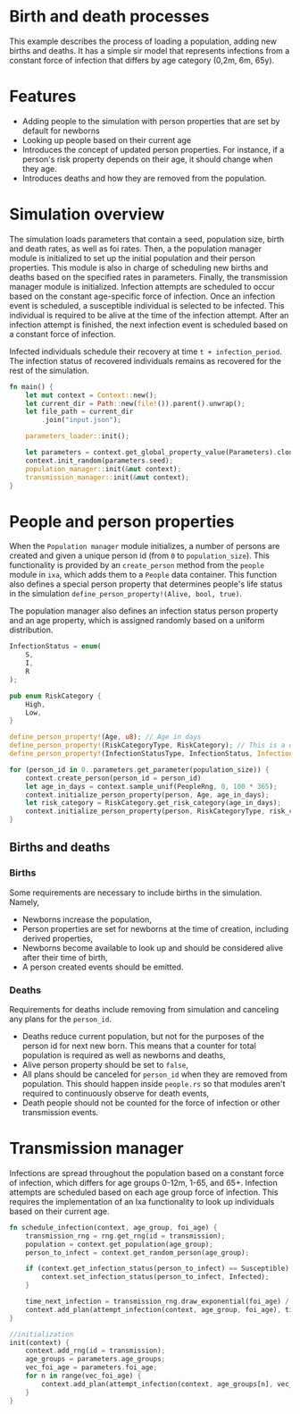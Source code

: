 # Birth and death processes

This example describes the process of loading a population, adding new births and deaths. It has a simple sir model that represents infections from a constant force of infection that differs by age category (0,2m, 6m, 65y).

# Features

  * Adding people to the simulation with person properties that are set by default for newborns
  * Looking up people based on their current age
  * Introduces the concept of updated person properties. For instance, if a person's risk property depends on their age, it should change when they age.
  * Introduces deaths and how they are removed from the population.

# Simulation overview
The simulation loads parameters that contain a seed, population size, birth and death rates, as well as foi rates. Then, a the population manager module is initialized to set up the initial population and their person properties. This module is also in charge of scheduling new births and deaths based on the specified rates in parameters. Finally, the transmission manager module is initialized. Infection attempts are scheduled to occur based on the constant age-specific force of infection. Once an infection event is scheduled, a susceptible individual is selected to be infected. This individual is required to be alive at the time of the infection attempt. After an infection attempt is finished, the next infection event is scheduled based on a constant force of infection.

Infected individuals schedule their recovery at time `t + infection_period`. The infection status of recovered individuals remains as recovered for the rest of the simulation.


```rust main.rs
fn main() {
	let mut context = Context::new();
	let current_dir = Path::new(file!()).parent().unwrap();
	let file_path = current_dir
		.join("input.json");

	parameters_loader::init();

	let parameters = context.get_global_property_value(Parameters).clone();
	context.init_random(parameters.seed);
	population_manager::init(&mut context);
	transmission_manager::init(&mut context);
}

```

# People and person properties
When the `Population manager` module initializes, a number of persons are created and given a unique person id (from `0` to `population_size`). This functionality is provided by an `create_person` method from the `people` module in `ixa`, which adds them to a `People` data container. This function also defines a special person property that determines people's life status in the simulation `define_person_property!(Alive, bool, true)`.

The population manager also defines an infection status person property and an age property, which is assigned randomly based on a uniform distribution.

```rust
InfectionStatus = enum(
    S,
    I,
    R
);

pub enum RiskCategory {
    High,
    Low,
}

define_person_property!(Age, u8); // Age in days
define_person_property!(RiskCategoryType, RiskCategory); // This is a derived property that depends on age.
define_person_property!(InfectionStatusType, InfectionStatus, InfectionStatus::S);

for (person_id in 0..parameters.get_parameter(population_size)) {
    context.create_person(person_id = person_id)
	let age_in_days = context.sample_unif(PeopleRng, 0, 100 * 365);
	context.initialize_person_property(person, Age, age_in_days);
	let	risk_category = RiskCategory.get_risk_category(age_in_days);
    context.initialize_person_property(person, RiskCategoryType, risk_category);
}
```
## Births and deaths

### Births
Some requirements are necessary to include births in the simulation. Namely,
  * Newborns increase the population,
  * Person properties are set for newborns at the time of creation, including derived properties,
  * Newborns become available to look up and should be considered alive after their time of birth,
  * A person created events should be emitted.

### Deaths
Requirements for deaths include removing from simulation and canceling any plans for the `person_id`.
  * Deaths reduce current population, but not for the purposes of the person id for next new born. This means that a counter for total population is required as well as newborns and deaths,
  * Alive person property should be set to `false`,
  * All plans should be canceled for `person_id` when they are removed from population. This should happen inside `people.rs` so that modules aren't required to continuously observe for death events,
  * Death people should not be counted for the force of infection or other transmission events.


# Transmission manager
Infections are spread throughout the population based on a constant force of infection, which differs for age groups 0-12m, 1-65, and 65+. Infection attempts are scheduled based on each age group force of infection. This requires the implementation of an Ixa functionality to look up individuals based on their current age.

```rust transmission_manager.rs
fn schedule_infection(context, age_group, foi_age) {
    transmission_rng = rng.get_rng(id = transmission);
    population = context.get_population(age_group);
    person_to_infect = context.get_random_person(age_group);

    if (context.get_infection_status(person_to_infect) == Susceptible) {
        context.set_infection_status(person_to_infect, Infected);
    }

    time_next_infection = transmission_rng.draw_exponential(foi_age) / population;
    context.add_plan(attempt_infection(context, age_group, foi_age), time = context.get_time() + time_next_infection);
}

//initialization
init(context) {
    context.add_rng(id = transmission);
    age_groups = parameters.age_groups;
    vec_foi_age = parameters.foi_age;
    for n in range(vec_foi_age) {
        context.add_plan(attempt_infection(context, age_groups[n], vec_foi_age[n]), time = 0);
    }
}
```
